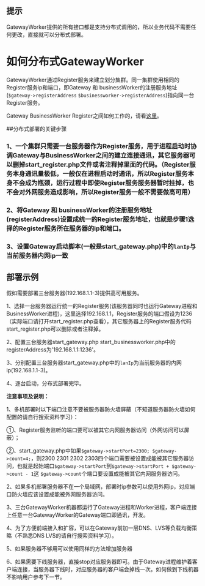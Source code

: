 ## 提示
GatewayWorker提供的所有接口都是支持分布式调用的，所以业务代码不需要任何更改，直接就可以分布式部署。

# 如何分布式GatewayWorker
GatewayWorker通过Register服务来建立划分集群。同一集群使用相同的Register服务ip和端口，即Gateway 和 businessWorker的注册服务地址(```$gateway->registerAddress``` ```$businessworker->registerAddress```)指向同一台Register服务。

Gateway BusinessWorker Register之间如何工作的，请看[这里](/gatewaydoc/process-of-communication/README.html)。

##分布式部署的关键步骤

### 1、一个集群只需要一台服务器作为Register服务，用于进程启动时协调Gateway与BusinessWorker之间的建立连接通讯，其它服务器可以删掉start_register.php文件或者注释掉里面的代码。（Register服务本身通讯量极低，一般仅在进程启动时通讯，所以Register服务本身不会成为瓶颈，运行过程中即使Register服务服务器暂时挂掉，也不会对外网服务造成影响，所以Register服务一般不需要做高可用）
### 2、将Gateway 和 businessWorker的注册服务地址(registerAddress)设置成统一的Register服务地址，也就是步骤1选择的Register服务所在服务器的ip和端口。
### 3、设置Gateway启动脚本(一般是start_gateway.php)中的```lanIp```与当前服务器内网ip一致

## 部署示例
假如需要部署三台服务器(192.168.1.1-3)提供高可用服务。

1、选择一台服务器运行统一的Register服务(该服务器同时也运行Gateway进程和BusinessWorker进程)，这里选择192.168.1.1，Register服务的端口假设为1236（实际端口请打开start_register.php查看），其它服务器上的Register服务代码start_register.php可以删除或者注释掉。

2、配置三台服务器start_gateway.php start_businessworker.php中的registerAddress为'192.168.1.1:1236'。

3、分别配置三台服务器start_gateway.php中的```lanIp```为当前服务器的内网ip(192.168.1.1-3)。

4、逐台启动，分布式部署完毕。

**注意事项及说明：**

1、多机部署时以下端口注意不要被服务器防火墙屏蔽（不知道服务器防火墙如何配置的请自行搜索资料学习）：

①、Register服务监听的端口要可以被其它内网服务器访问（外网访问可以屏蔽）；

②、start_gateway.php中如果```$gateway->startPort=2300; $gateway->count=4;```，则2300 2301 2302 2303四个端口需要被设置成能被其它服务器访问，也就是起始端口```$gateway->startPort```到```$gateway->startPort + $gateway->count - 1```这 ```$gateway->count```个端口要设置成能被其它内网服务器访问。

2、如果多机部署服务器不在一个局域网，部署时ip参数可以使用外网ip，对应端口防火墙应该设置成能被外网服务器访问。

3、三台GatewayWorker机器都运行了Gateway进程和Worker进程，客户端连接上任意一台GatewayWorker的Gateway端口即通讯，开发。

4、为了方便前端接入和扩容，可以在Gateway前加一层DNS、LVS等负载均衡策略（不熟悉DNS LVS的请自行搜索资料学习）。

5、如果服务器不够用可以使用同样的方法增加服务器

6、如果需要下线服务器，直接stop对应服务器即可。由于Gateway进程维护着客户端连接，当服务器下线时，对应服务器的客户端会掉线一次。如何做到下线机器不影响用户参考下一节。


